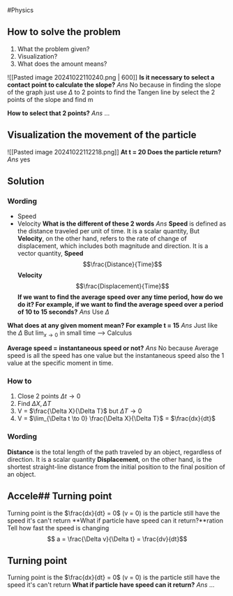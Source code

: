 #Physics 
## How to solve the problem
1. What the problem given?
2. Visualization?
3. What does the amount means?

![[Pasted image 20241022110240.png | 600]]
**Is it necessary to select a contact point to calculate the slope?**
*Ans* No because in finding the slope of the graph just use $\Delta$ to 2 points to find the Tangen line by select the 2 points of the slope and find m

**How to select that 2 points?**
*Ans* ...

## Visualization the movement of the particle
![[Pasted image 20241022112218.png]]
**At t = 20 Does the particle return?**
*Ans* yes 

## Solution
### Wording
- Speed
- Velocity
**What is the different of these 2 words**
*Ans* **Speed** is defined as the distance traveled per unit of time. It is a scalar quantity,
But **Velocity**, on the other hand, refers to the rate of change of displacement, which includes both magnitude and direction. It is a vector quantity,
**Speed** $$\frac{Distance}{Time}$$
**Velocity** $$\frac{Displacement}{Time}$$
**If we want to find the average speed over any time period, how do we do it? For example, if we want to find the average speed over a period of 10 to 15 seconds?**
*Ans* Use $\Delta$

**What does at any given moment mean? For example t = 15**
*Ans* Just like the $\Delta$ But $\lim_{x \to 0}$ in small time --> Calculus 

**Average speed = instantaneous speed or not?**
*Ans* No because Average speed is all the speed has one value but the instantaneous speed also the 1 value at the specific moment in time.

### How to
1. Close 2 points $\Delta t \to 0$
2. Find $\Delta X, \Delta T$
3. V = $\frac{\Delta X}{\Delta T}$ but $\Delta T \to 0$
4. V = $\lim_{\Delta t \to 0} \frac{\Delta X}{\Delta T}$ = $\frac{dx}{dt}$

### Wording
**Distance** is the total length of the path traveled by an object, regardless of direction. It is a scalar quantity
**Displacement**, on the other hand, is the shortest straight-line distance from the initial position to the final position of an object.

## Accele## **Turning point**
Turning point is the $\frac{dx}{dt} = 0$ (v = 0) is the particle still have the speed it's can't return
**What if particle have speed can it return?**ration
Tell how fast the speed is changing
$$ a = \frac{\Delta v}{\Delta t} = \frac{dv}{dt}$$ 
## **Turning point**
Turning point is the $\frac{dx}{dt} = 0$ (v = 0) is the particle still have the speed it's can't return
**What if particle have speed can it return?**
*Ans* ...


